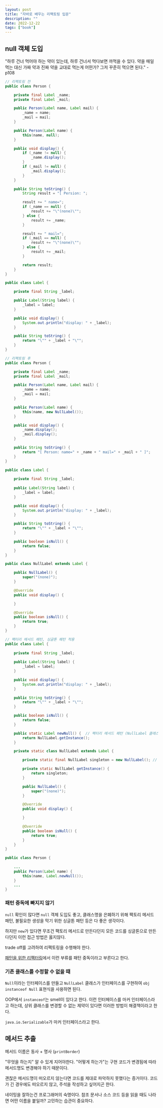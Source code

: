 ```yaml
---
layout: post
title: "자바로 배우는 리팩토링 입문"
description: ""
date: 2022-12-22
tags: ["book"]
---
```


## null 객체 도입

"하루 건너 먹어야 하는 약이 있는데, 하루 건너서 먹다보면 까먹을 수 있다. 약을 매일 먹는 대신 가짜 약과 진짜 약을 교대로 먹는게 어떤가? 그저 꾸준히 먹으면 된다." - p108

```java
// 리팩토링 전
public class Person {

    private final Label _name;
    private final Label _mail;

    public Person(Label name, Label mail) {
        _name = name;
        _mail = mail;
    }

    public Person(Label name) {
        this(name, null);
    }

    public void display() {
        if (_name != null) {
            _name.display();
        }
        if (_mail != null) {
            _mail.display();
        }
    }

    public String toString() {
        String result = "[ Persion: ";

        result += " name=";
        if (_name == null) {
            result += "\"(none)\"";
        } else {
            result += _name;
        }

        result += " mail=";
        if (_mail == null) {
            result += "\"(none)\"";
        } else {
            result += _mail;
        }

        return result;
    }
}

public class Label {

    private final String _label;

    public Label(String label) {
        _label = label;
    }

    public void display() {
        System.out.println("display: " + _label);
    }

    public String toString() {
        return "\"" + _label + "\"";
    }
}
```

```java
// 리팩토링 후
public class Person {

    private final Label _name;
    private final Label _mail;

    public Person(Label name, Label mail) {
        _name = name;
        _mail = mail;
    }

    public Person(Label name) {
        this(name, new NullLabel());
    }

    public void display() {
        _name.display();
        _mail.display();
    }

    public String toString() {
        return "[ Person: name=" + _name + " mail=" + _mail + " ]";
    }
}

public class Label {
    
    private final String _label;
    
    public Label(String label) {
        _label = label;
    }

    public void display() {
        System.out.println("display: " + _label);
    }

    public String toString() {
        return "\"" + _label + "\"";
    }

    public boolean isNull() {
        return false;
    }
}

public class NullLabel extends Label { 

    public NullLabel() {
        super("(none)");
    }

    @Override
    public void display() {

    }

    @Override
    public boolean isNull() {
        return true;
    }
}
```

```java
// 팩터리 메서드 패턴, 싱글톤 패턴 적용
public class Label {
    
    private final String _label;
    
    public Label(String label) {
        _label = label;
    }

    public void display() {
        System.out.println("display: " + _label);
    }

    public String toString() {
        return "\"" + _label + "\"";
    }

    public boolean isNull() {
        return false;
    }

    public static Label newNull() {  // 팩터리 메서드 패턴 (NullLabel 클래스를 숨겼다.)
        return NullLabel.getInstance();
    }

    private static class NullLabel extends Label { 

        private static final NullLabel singleton = new NullLabel(); // 싱글톤 패턴 (1번 생성한 객체를 재사용한다.)

        private static NullLabel getInstance() {
            return singleton;
        }

        public NullLabel() {
            super("(none)");
        }

        @Override
        public void display() {

        }

        @Override
        public boolean isNull() {
            return true;
        }
    }
}

public class Person {
    
    ...
    public Person(Label name) {
        this(name, Label.newNull());
    }
    ...
}
```


### 패턴 중독에 빠지지 않기

`null` 확인이 많다면 `null` 객체 도입도 좋고, 클래스명을 은폐하기 위해 팩토리 메서드 패턴, 불필요한 생성을 막기 위한 싱글톤 패턴 등은 다 좋은 생각이다.

하지만 `new`가 있다면 무조건 팩토리 메서드로 만든다던지 모든 코드를 싱글톤으로 만든다던지 이런 접근 방법은 옳지않다.

trade off를 고려하여 리팩토링을 수행해야 한다.

<a href="http://www.yes24.com/Product/Goods/14752528">패턴을 위한 리팩터링</a>에서 이런 부류를 패턴 중독이라고 부른다고 한다.

### 기존 클래스를 수정할 수 없을 떄

`Null`이라는 인터페이스를 만들고 `NullLabel` 클래스가 인터페이스를 구현하여 `obj instanceof Null` 표현식을 사용하면 된다.

OOP에서 `instanceof`는 smell이 있다고 한다. 이런 인터페이스를 마커 인터페이스라고 하는데, 상위 클래스를 변경할 수 없는 제약이 있다면 이러한 방법이 해결책이라고 한다.

`java.io.Serializable`가 마커 인터페이스라고 한다.

## 메서드 추출

메서드 이름은 동사 + 명사 (`printBorder`)

"무엇을 하는지" 알 수 있게 지어야한다. "어떻게 하는가"는 구현 코드가 변경됨에 따라 메서드명도 변경해야 하기 때문이다.

괜찮은 메서드명이 떠오르지 않는다면 코드를 제대로 파악하지 못했다는 증거이다. 코드가 긴 경우에도 떠오르지 않고, 주석을 작성하고 싶어지곤 한다.

네이밍을 잘하는건 프로그래머의 숙명이다. 참조 문서나 소스 코드 등을 읽을 때도 나라면 어떤 이름을 붙일까? 고민하는 습관이 중요하다.


